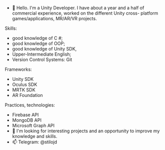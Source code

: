 - 👋 Hello. I'm a Unity Developer. 
I have about a year and a half of commercial experience, worked on the different Unity cross-
platform games/applications, MR/AR/VR projects.

Skills:
- good knowledge of C #;
- good knowledge of OOP;
- good knowledge of Unity SDK,
- Upper-Intermediate English;
- Version Control Systems: Git

Frameworks: 
 - Unity SDK
 - Oculus SDK
- MRTK SDK
- AR Foundation

Practices, technologies:
 - Firebase API
 - MongoDB API
 - Microsoft Graph API
- 💞️ I'm looking for interesting projects and an opportunity to improve my knowledge and skills. 
- 📫 Telegram: @stilojd


<!---
stilojd/stilojd is a ✨ special ✨ repository because its `README.md` (this file) appears on your GitHub profile.
You can click the Preview link to take a look at your changes.
--->
